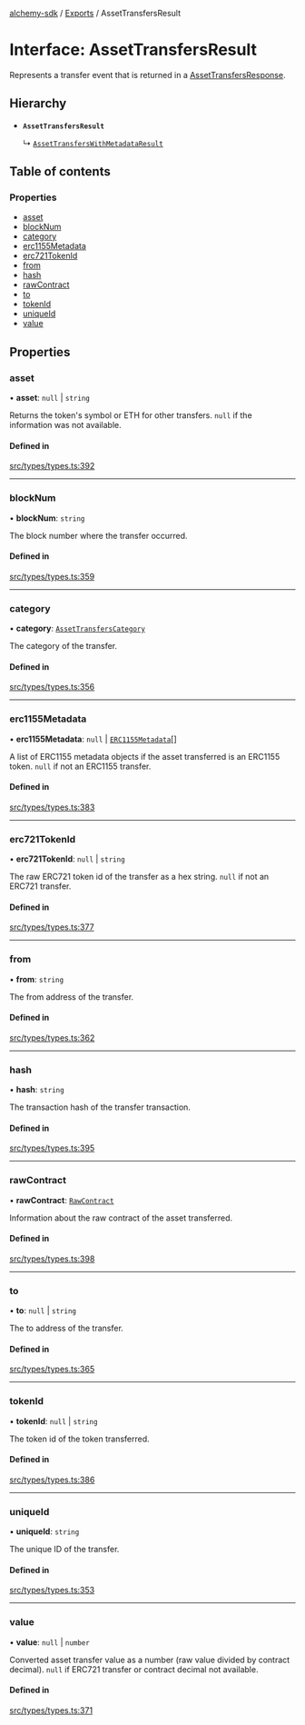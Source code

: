 [alchemy-sdk](../README.md) / [Exports](../modules.md) / AssetTransfersResult

# Interface: AssetTransfersResult

Represents a transfer event that is returned in a [AssetTransfersResponse](AssetTransfersResponse.md).

## Hierarchy

- **`AssetTransfersResult`**

  ↳ [`AssetTransfersWithMetadataResult`](AssetTransfersWithMetadataResult.md)

## Table of contents

### Properties

- [asset](AssetTransfersResult.md#asset)
- [blockNum](AssetTransfersResult.md#blocknum)
- [category](AssetTransfersResult.md#category)
- [erc1155Metadata](AssetTransfersResult.md#erc1155metadata)
- [erc721TokenId](AssetTransfersResult.md#erc721tokenid)
- [from](AssetTransfersResult.md#from)
- [hash](AssetTransfersResult.md#hash)
- [rawContract](AssetTransfersResult.md#rawcontract)
- [to](AssetTransfersResult.md#to)
- [tokenId](AssetTransfersResult.md#tokenid)
- [uniqueId](AssetTransfersResult.md#uniqueid)
- [value](AssetTransfersResult.md#value)

## Properties

### asset

• **asset**: ``null`` \| `string`

Returns the token's symbol or ETH for other transfers. `null` if the
information was not available.

#### Defined in

[src/types/types.ts:392](https://github.com/alchemyplatform/alchemy-sdk-js/blob/d97ef0d/src/types/types.ts#L392)

___

### blockNum

• **blockNum**: `string`

The block number where the transfer occurred.

#### Defined in

[src/types/types.ts:359](https://github.com/alchemyplatform/alchemy-sdk-js/blob/d97ef0d/src/types/types.ts#L359)

___

### category

• **category**: [`AssetTransfersCategory`](../enums/AssetTransfersCategory.md)

The category of the transfer.

#### Defined in

[src/types/types.ts:356](https://github.com/alchemyplatform/alchemy-sdk-js/blob/d97ef0d/src/types/types.ts#L356)

___

### erc1155Metadata

• **erc1155Metadata**: ``null`` \| [`ERC1155Metadata`](ERC1155Metadata.md)[]

A list of ERC1155 metadata objects if the asset transferred is an ERC1155
token. `null` if not an ERC1155 transfer.

#### Defined in

[src/types/types.ts:383](https://github.com/alchemyplatform/alchemy-sdk-js/blob/d97ef0d/src/types/types.ts#L383)

___

### erc721TokenId

• **erc721TokenId**: ``null`` \| `string`

The raw ERC721 token id of the transfer as a hex string. `null` if not an
ERC721 transfer.

#### Defined in

[src/types/types.ts:377](https://github.com/alchemyplatform/alchemy-sdk-js/blob/d97ef0d/src/types/types.ts#L377)

___

### from

• **from**: `string`

The from address of the transfer.

#### Defined in

[src/types/types.ts:362](https://github.com/alchemyplatform/alchemy-sdk-js/blob/d97ef0d/src/types/types.ts#L362)

___

### hash

• **hash**: `string`

The transaction hash of the transfer transaction.

#### Defined in

[src/types/types.ts:395](https://github.com/alchemyplatform/alchemy-sdk-js/blob/d97ef0d/src/types/types.ts#L395)

___

### rawContract

• **rawContract**: [`RawContract`](RawContract.md)

Information about the raw contract of the asset transferred.

#### Defined in

[src/types/types.ts:398](https://github.com/alchemyplatform/alchemy-sdk-js/blob/d97ef0d/src/types/types.ts#L398)

___

### to

• **to**: ``null`` \| `string`

The to address of the transfer.

#### Defined in

[src/types/types.ts:365](https://github.com/alchemyplatform/alchemy-sdk-js/blob/d97ef0d/src/types/types.ts#L365)

___

### tokenId

• **tokenId**: ``null`` \| `string`

The token id of the token transferred.

#### Defined in

[src/types/types.ts:386](https://github.com/alchemyplatform/alchemy-sdk-js/blob/d97ef0d/src/types/types.ts#L386)

___

### uniqueId

• **uniqueId**: `string`

The unique ID of the transfer.

#### Defined in

[src/types/types.ts:353](https://github.com/alchemyplatform/alchemy-sdk-js/blob/d97ef0d/src/types/types.ts#L353)

___

### value

• **value**: ``null`` \| `number`

Converted asset transfer value as a number (raw value divided by contract
decimal). `null` if ERC721 transfer or contract decimal not available.

#### Defined in

[src/types/types.ts:371](https://github.com/alchemyplatform/alchemy-sdk-js/blob/d97ef0d/src/types/types.ts#L371)

